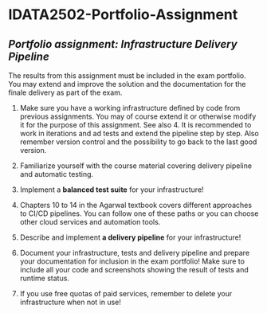 # IDATA2502-Portfolio-Assignment

## ***Portfolio assignment: Infrastructure Delivery Pipeline***

The results from this assignment must be included in the exam portfolio. You may extend and improve the solution and the documentation for the finale delivery as part of the exam.  

1. Make sure you have a working infrastructure defined by code from previous assignments. You may of course extend it or otherwise modify it for the purpose of this assignment. See also 4. It is recommended to work in iterations and ad tests and extend the pipeline step by step. Also remember version control and the possibility to go back to the last good version.

2. Familiarize yourself with the course material covering delivery pipeline and automatic testing.

3. Implement a **balanced test suite** for your infrastructure!

4. Chapters 10 to 14 in the Agarwal textbook covers different approaches to CI/CD pipelines. You can follow one of these paths or you can choose other cloud services and automation tools.

5. Describe and implement **a delivery pipeline** for your infrastructure!

6. Document your infrastructure, tests and delivery pipeline and prepare your documentation for inclusion in the exam portfolio! Make sure to include all your code and screenshots showing the result of tests and runtime status.

7. If you use free quotas of paid services, remember to delete your infrastructure when not in use!
